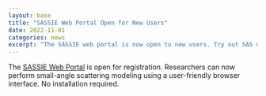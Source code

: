 ```yaml
---
layout: base
title: "SASSIE Web Portal Open for New Users"
date: 2022-11-01
categories: news
excerpt: "The SASSIE web portal is now open to new users. Try out SAS modeling in your browser."
---
```


The [SASSIE Web Portal](https://sassie-web.chem.utk.edu) is open for registration. Researchers can now perform small-angle scattering modeling using a user-friendly browser interface. No installation required.
